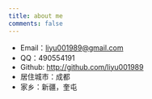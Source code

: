 ```yaml
---
title: about me
comments: false
---
```


- Email：liyu001989@gmail.com
- QQ：490554191
- Github: http://github.com/liyu001989
- 居住城市：成都
- 家乡：新疆，奎屯

